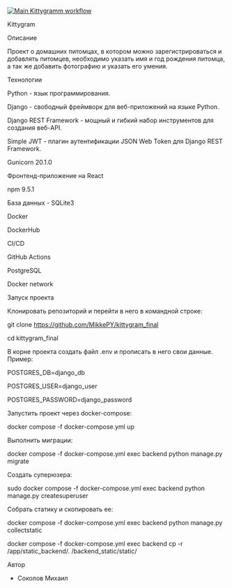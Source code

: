 [![Main Kittygramm workflow](https://github.com/ddr533/kittygram_final/actions/workflows/kittygram_workflow.yml/badge.svg?branch=main)](https://github.com/ddr533/kittygram_final/actions/workflows/kittygram_workflow.yml)

Kittygram 

Описание 

Проект о домашних питомцах, в котором можно зарегистрироваться и добавлять питомцев, необходимо указать имя и год рождения питомца, а так же добавить фотографию и указать его умения. 

Технологии 

Python - язык программирования. 

Django - свободный фреймворк для веб-приложений на языке Python. 

Django REST Framework - мощный и гибкий набор инструментов для создания веб-API. 

Simple JWT - плагин аутентификации JSON Web Token для Django REST Framework. 

Gunicorn 20.1.0 

Фронтенд-приложение на React 

npm 9.5.1 

База данных - SQLite3 

Docker 

DockerHub 

CI/CD 

GitHub Actions 

PostgreSQL 

Docker network 

Запуск проекта 

Клонировать репозиторий и перейти в него в командной строке: 

 

git clone https://github.com/MikkePY/kittygram_final 

cd kittygram_final 

В корне проекта создать файл .env и прописать в него свои данные. Пример: 

 

POSTGRES_DB=django_db 

POSTGRES_USER=django_user

POSTGRES_PASSWORD=django_password

Запустить проект через docker-compose: 

 
docker compose -f docker-compose.yml up 

Выполнить миграции: 

 
docker compose -f docker-compose.yml exec backend python manage.py migrate 

Создать суперюзера: 

 
sudo docker compose -f docker-compose.yml exec backend python manage.py createsuperuser 

Собрать статику и скопировать ее: 

 

docker compose -f docker-compose.yml exec backend python manage.py collectstatic 

docker compose -f docker-compose.yml exec backend cp -r /app/static_backend/. /backend_static/static/ 

Автор 

- Cоколов Михаил 